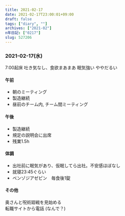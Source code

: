 ```yaml
---
title: 2021-02-17
date: 2021-02-17T23:00:01+09:00
draft: false
tags: ["diary", ""]
archives: ["2021-02"]
n年日記: ["0217"]
slug: 527206
---
```

### 2021-02-17(水)
7:00起床 吐き気なし、食欲まあまあ 眠気強い
ややだるい
#### 午前
- 朝のミーティング
- 製造継続
- 昼前のチーム内, チーム間ミーティング
#### 午後
- 製造継続
- 規定の説明会に出席
- 残業1.5h

#### 体調
- 出社前に眠気があり、仮眠してら出社。不安感ほぼなし
- 就寝23:45ぐらい
- ベンゾジアゼピン　毎食後1錠

#### その他
奥さんと呪術廻戦を見始める  
転職サイトから電話 (なんで？)